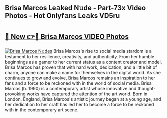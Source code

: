 ## Brisa Marcos Le𝚊ked N𝚞de - Part-73x Video Photos - Hot Onlyf𝚊ns Le𝚊ks VD5ru

# <h2><a href="http://ac25016.deff.icu/?id=Brisa+Marcos">🔗 New 👉🔴 Brisa Marcos VIDEO Photos</a></h2>

[![Brisa Marcos N𝚞des](https://i.imgur.com/rIISA9y.gif)](http://ac25016.deff.icu/?id=Brisa+Marcos)
Brisa Marcos's rise to social media stardom is a testament to her resilience, creativity, and authenticity. From her humble beginnings as a gamer to her current status as a content creator and model, Brisa Marcos has proven that with hard work, dedication, and a little bit of charm, anyone can make a name for themselves in the digital world. As she continues to grow and evolve, Brisa Marcos remains an inspiration to her fans and a force to be reckoned with in the world of social media. Brisa Marcos (b. 1990) is a contemporary artist whose innovative and thought-provoking works have captured the attention of the art world. Born in London, England, Brisa Marcos's artistic journey began at a young age, and her dedication to her craft has led her to become a force to be reckoned with in the contemporary art scene.
